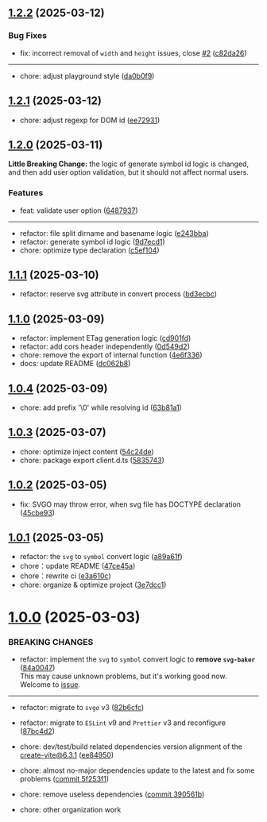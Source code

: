 ## [1.2.2](https://github.com/yangxu52/vite-plugin-svg-icons-ng/compare/v1.2.1...v1.0.0) (2025-03-12)

### Bug Fixes

- fix: incorrect removal of `width` and `height` issues,
  close [#2](https://github.com/yangxu52/vite-plugin-svg-icons-ng/issues/2) ([c82da26](https://github.com/yangxu52/vite-plugin-svg-icons-ng/commit/c82da26a95685ad9c98f3497f99a88077cf44db7))

---

- chore: adjust playground style ([da0b0f9](https://github.com/yangxu52/vite-plugin-svg-icons-ng/commit/da0b0f96e05def158cc89222788ea58501f6d5bd))

## [1.2.1](https://github.com/yangxu52/vite-plugin-svg-icons-ng/compare/v1.2.1...v1.2.0) (2025-03-12)

- chore: adjust regexp for DOM id ([ee72931](https://github.com/yangxu52/vite-plugin-svg-icons-ng/commit/ee729315cffa73e9aa938aa6040105c09a13fe43))

## [1.2.0](https://github.com/yangxu52/vite-plugin-svg-icons-ng/compare/v1.2.0...v1.1.1) (2025-03-11)

**Little Breaking Change:** the logic of generate symbol id logic is changed, and then add user option validation, but it should not affect normal users.

### Features

- feat: validate user option ([6487937](https://github.com/yangxu52/vite-plugin-svg-icons-ng/commit/6487937075a769f822074bb6be24b35f8698c076))

---

- refactor: file split dirname and basename
  logic ([e243bba](https://github.com/yangxu52/vite-plugin-svg-icons-ng/commit/e243bba5afd8b0e7680de406f571c641cdf70c22))
- refactor: generate symbol id logic ([9d7ecd1](https://github.com/yangxu52/vite-plugin-svg-icons-ng/commit/9d7ecd1eeec9c9a268cae1c6c23d7643b8f6a52f))
- chore: optimize type declaration ([c5ef104](https://github.com/yangxu52/vite-plugin-svg-icons-ng/commit/c5ef104d08eddc2f3b05f0ca27b26be0155a33e6))

## [1.1.1](https://github.com/yangxu52/vite-plugin-svg-icons-ng/compare/v1.1.0...v1.0.0) (2025-03-10)

- refactor: reserve svg attribute in convert
  process ([bd3ecbc](https://github.com/yangxu52/vite-plugin-svg-icons-ng/commit/bd3ecbc82fc0ca8e16f2df284fa101e793300fab))

## [1.1.0](https://github.com/yangxu52/vite-plugin-svg-icons-ng/compare/v1.0.5...v1.0.4) (2025-03-09)

- refactor: implement ETag generation logic ([cd901fd](https://github.com/yangxu52/vite-plugin-svg-icons-ng/commit/cd901fd8d1c4745ce0fc49556303c6e2f33f0ab0))
- refactor: add cors header independently ([0d549d2](https://github.com/yangxu52/vite-plugin-svg-icons-ng/commit/0d549d23f587612257c3a54ee415be94c5cb8a87))
- chore: remove the export of internal
  function ([4e6f336](https://github.com/yangxu52/vite-plugin-svg-icons-ng/commit/4e6f336bc0456a9e741462f17b3738b3ad27e5a1))
- docs: update README ([dc062b8](https://github.com/yangxu52/vite-plugin-svg-icons-ng/commit/dc062b801188a29df368b6825101ef377549e6bd))

## [1.0.4](https://github.com/yangxu52/vite-plugin-svg-icons-ng/compare/v1.0.4...v1.0.3) (2025-03-09)

- chore: add prefix '\0' while resolving id ([63b81a1](https://github.com/yangxu52/vite-plugin-svg-icons-ng/commit/63b81a14f39498e6e5dd3bac026bcb20ff0c50bd))

## [1.0.3](https://github.com/yangxu52/vite-plugin-svg-icons-ng/compare/v1.0.3...v1.0.2) (2025-03-07)

- chore: optimize inject content ([54c24de](https://github.com/yangxu52/vite-plugin-svg-icons-ng/commit/54c24dee7187278696fd7ee42aed560a35cd6705))
- chore: package export client.d.ts ([5835743](https://github.com/yangxu52/vite-plugin-svg-icons-ng/commit/583574344ecff32b3ee451104cddb58bddf18aa6))

## [1.0.2](https://github.com/yangxu52/vite-plugin-svg-icons-ng/compare/v1.0.0...v1.0.2) (2025-03-05)

- fix: SVGO may throw error, when svg file has DOCTYPE
  declaration ([45cbe93](https://github.com/yangxu52/vite-plugin-svg-icons-ng/commit/45cbe93fb700c65b848f199104a1ba05f9cbb344))

## [1.0.1](https://github.com/yangxu52/vite-plugin-svg-icons-ng/compare/v1.0.0...v1.0.1) (2025-03-05)

- refactor: the `svg` to `symbol` convert
  logic ([a89a61f](https://github.com/yangxu52/vite-plugin-svg-icons-ng/commit/a89a61f4a340d5cd771a99f477a6953469595600))
- chore：update README ([47ce45a](https://github.com/yangxu52/vite-plugin-svg-icons-ng/commit/47ce45a376a5386ebcf4a6baaa8678ac8f442d1b))
- chore：rewrite ci ([e3a610c](https://github.com/yangxu52/vite-plugin-svg-icons-ng/commit/e3a610c4338dabf0e91cd18660c29a2b61bf6473))
- chore: organize & optimize project ([3e7dcc1](https://github.com/yangxu52/vite-plugin-svg-icons-ng/commit/3e7dcc191c16fb6f711b51799a8d94d23036db9f))

# [1.0.0](https://github.com/yangxu52/vite-plugin-svg-icons-ng/compare/bb334a992739afa418a455c01cb762386a50840a...1ffe748b93053b26cf5210d528df68761116e2e7) (2025-03-03)

### BREAKING CHANGES

- refactor: implement the `svg` to `symbol` convert logic to **remove
  `svg-baker`** ([84a0047](https://github.com/yangxu52/vite-plugin-svg-icons-ng/commit/84a00475ff705de97ee4cbf1203c3d79fbf89b03))  
  This may cause unknown problems, but it's working good now. Welcome to [issue](https://github.com/yangxu52/vite-plugin-svg-icons-ng/issues).

---

- refactor: migrate to `svgo` v3 ([82b6cfc](https://github.com/yangxu52/vite-plugin-svg-icons-ng/commit/82b6cfc88e3a7196061ad82e6f75a378dc930e06))

- refactor: migrate to `ESLint` v9 and `Prettier` v3 and
  reconfigure ([87bc4d2](https://github.com/yangxu52/vite-plugin-svg-icons-ng/commit/87bc4d249a3732246cc4932b4b8f8582b5483b08))

- chore: dev/test/build related dependencies version alignment of
  the [create-vite@6.3.1](https://github.com/vitejs/vite/releases/tag/create-vite%406.3.1) ([ee84950](https://github.com/yangxu52/vite-plugin-svg-icons-ng/commit/ee8495005929edc4e487a32a57d7c4714f91de7b))

- chore: almost no-major dependencies update to the latest and fix some
  problems ([commit 5f253f1](https://github.com/yangxu52/vite-plugin-svg-icons-ng/commit/5f253f1e498aa7567702bcd316b0b2abb94a6816))

- chore: remove useless dependencies ([commit 390561b](https://github.com/yangxu52/vite-plugin-svg-icons-ng/commit/390561baf1cbbd81630ab219bb284b1b0c8ab6ef))

- chore: other organization work
